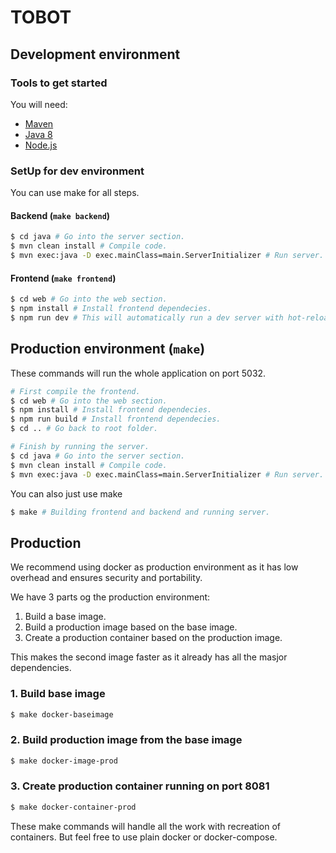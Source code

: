 # TOBOT

## Development environment

### Tools to get started

You will need:
 - [Maven](https://maven.apache.org/guides/getting-started/maven-in-five-minutes.html)
 - [Java 8](http://www.oracle.com/technetwork/java/javase/downloads/jdk8-downloads-2133151.html)
 - [Node.js](https://nodejs.org/en/)

### SetUp for dev environment

You can use make for all steps.

#### Backend (`make backend`)

```bash
$ cd java # Go into the server section.
$ mvn clean install # Compile code.
$ mvn exec:java -D exec.mainClass=main.ServerInitializer # Run server.
```

#### Frontend (`make frontend`)

```bash
$ cd web # Go into the web section.
$ npm install # Install frontend dependecies.
$ npm run dev # This will automatically run a dev server with hot-reload.
```

## Production environment (`make`)

These commands will run the whole application on port 5032.

```bash
# First compile the frontend.
$ cd web # Go into the web section.
$ npm install # Install frontend dependecies.
$ npm run build # Install frontend dependecies.
$ cd .. # Go back to root folder.

# Finish by running the server.
$ cd java # Go into the server section.
$ mvn clean install # Compile code.
$ mvn exec:java -D exec.mainClass=main.ServerInitializer # Run server.
```

You can also just use make

```bash
$ make # Building frontend and backend and running server.
```

## Production

We recommend using docker as production environment as it has low overhead
and ensures security and portability.

We have 3 parts og the production environment:
 1. Build a base image.
 2. Build a production image based on the base image.
 3. Create a production container based on the production image.

This makes the second image faster as it already has all the masjor dependencies.

### 1. Build base image

```bash
$ make docker-baseimage
```

### 2. Build production image from the base image

```bash
$ make docker-image-prod
```

### 3. Create production container running on port 8081

```bash
$ make docker-container-prod
```

These make commands will handle all the work with recreation of containers.
But feel free to use plain docker or docker-compose.
